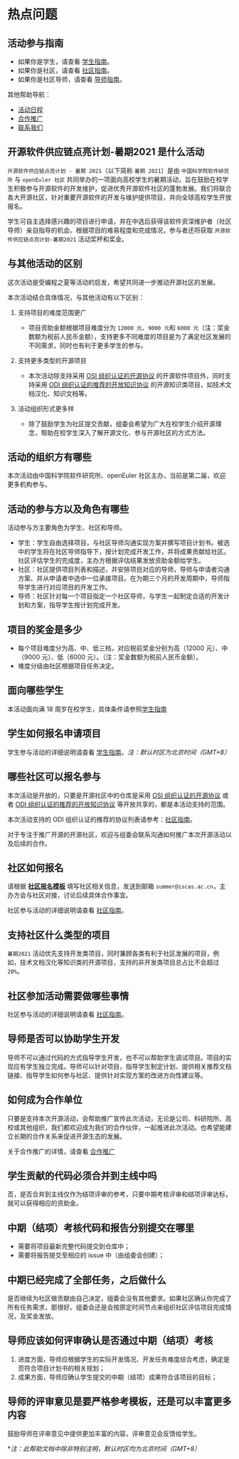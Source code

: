 # 热点问题

## 活动参与指南

- 如果你是学生，请查看 [学生指南](student.md)。
- 如果你是社区，请查看 [社区指南](community.md)。
- 如果你是社区导师，请查看 [导师指南](mentor.md)。

其他帮助导航：

- [活动日程](timeline.md)
- [合作推广](cooperation.md)
- [联系我们](contactus.md)

## 开源软件供应链点亮计划-暑期2021 是什么活动

`开源软件供应链点亮计划 - 暑期 2021`（以下简称 `暑期 2021`）是由 `中国科学院软件研究所` 与 `openEuler 社区` 共同举办的一项面向高校学生的暑期活动，旨在鼓励在校学生积极参与开源软件的开发维护，促进优秀开源软件社区的蓬勃发展。我们将联合各大开源社区，针对重要开源软件的开发与维护提供项目，并向全球高校学生开放报名。

学生可自主选择感兴趣的项目进行申请，并在中选后获得该软件资深维护者（社区导师）亲自指导的机会。根据项目的难易程度和完成情况，参与者还将获取 `开源软件供应链点亮计划-暑期2021` 活动奖杯和奖金。

## 与其他活动的区别

这次活动是受编程之夏等活动的启发，希望共同进一步推动开源社区的发展。

本次活动结合具体情况，与其他活动有以下区别：

1. 支持项目的难度范围更广

   - 项目资助金额根据项目难度分为 `12000 元`、`9000 元`和 `6000 元`（注：奖金数额为税前人民币金额），支持更多不同难度的项目是为了满足社区发展的不同需求，同时也有利于更多学生的参与。

2. 支持更多类型的开源项目

   - 本次活动除支持采用  [OSI 组织认证的开源协议](https://opensource.org/licenses) 的开源软件项目外，同时支持采用 [ODI 组织认证的推荐的开放知识协议](https://opendefinition.org/licenses/) 的开源知识类项目，如技术文档汉化、知识文档等。

3. 活动组织形式更多样

   - 除了鼓励学生为社区提交贡献，组委会希望为广大在校学生介绍开源理念，帮助在校学生深入了解开源文化、参与开源社区的方式方法。

## 活动的组织方有哪些

本次活动由中国科学院软件研究所、openEuler 社区主办，当前是第二届，欢迎更多机构参与。

## 活动的参与方以及角色有哪些

活动参与方主要角色为学生、社区和导师。

- 学生：学生自由选择项目，与社区导师沟通实现方案并撰写项目计划书。被选中的学生将在社区导师指导下，按计划完成开发工作，并将成果贡献给社区。社区评估学生的完成度，主办方根据评估结果发放资助金额给学生。
- 社区：社区提供项目列表和描述，并安排项目对应的导师，导师与申请者沟通方案、并从申请者中选中一位承接项目。在为期三个月的开发周期中，导师指导学生进行对应项目的开发工作。
- 导师：社区针对每一个项目指定一个社区导师，与学生一起制定合适的开发计划和方案，指导学生按计划完成开发。

## 项目的奖金是多少

- 每个项目难度分为高、中、低三档，对应税前奖金分别为高（12000 元）、中（9000 元）、低（6000 元）。（注：奖金数额为税前人民币金额）。
- 难度分级由社区根据项目任务决定。

## 面向哪些学生

本活动面向满 18 周岁在校学生，具体条件请参照[学生指南](student.md#面向哪些学生)

## 学生如何报名申请项目

学生参与活动的详细说明请查看 [学生指南](student.md)。*注：默认时区为北京时间（GMT+8）*

## 哪些社区可以报名参与

本次活动是开放的，只要是开源社区中的仓库是采用 [OSI 组织认证的开源协议](https://opensource.org/licenses) 或者 [ODI 组织认证的推荐的开放知识协议](https://opendefinition.org/licenses/) 等开放共享的，都是本活动支持的范围。

本次活动支持的 ODI 组织认证的推荐的协议列表请参考：[社区指南](community.md)。

对于专注于推广开源的开源社区，欢迎与组委会联系沟通如何推广本次开源活动以及后续的合作。

## 社区如何报名

请根据 [**社区报名模板**](./assets/社区报名模板.txt) 填写社区相关信息，发送到邮箱 `summer@iscas.ac.cn`，主办方会与社区对接，讨论后续具体合作事宜。

社区参与活动的详细说明请查看 [社区指南](community.md)。

## 支持社区什么类型的项目

`暑期2021` 活动优先支持开发类项目，同时兼顾各类有利于社区发展的项目，例如，技术文档汉化等知识类的开源项目，支持的非开发类项目总占比不会超过 `20%`。

## 社区参加活动需要做哪些事情

社区参与活动的详细说明请查看 [社区指南](community.md)。

## 导师是否可以协助学生开发

导师不可以通过代码的方式指导学生开发，也不可以帮助学生调试项目。项目的实现应有学生独立完成。导师可以针对项目，指导学生制定计划、提供相关推荐文档链接、指导学生如何参与社区、提供针对实现方案的改进方向性建议等。

## 如何成为合作单位

只要是支持本次开源活动，会帮助推广宣传此次活动，无论是公司、科研院所、高校或其他组织，我们都欢迎成为我们的合作伙伴，一起推进此次活动。也希望能建立长期的合作关系来促进开源生态的发展。

关于合作推广的详情，请查看 [合作推广](cooperation.md)

## 学生贡献的代码必须合并到主线中吗

否，是否合并到主线仅作为结项评审的参考，只要中期考核评审和结项评审达标，就可以获得相应的资助金。

## 中期（结项）考核代码和报告分别提交在哪里

- 需要将项目最新完整代码提交到仓库中；
- 需要将报告提交至相应的 issue 中（由组委会创建）；

## 中期已经完成了全部任务，之后做什么

是否继续为社区做贡献由自己决定，组委会没有其他要求。如果社区确认你完成了所有任务需求，那很好。组委会还是会按原定时间节点来组织社区评估项目完成情况，及奖金发放。

## 导师应该如何评审确认是否通过中期（结项）考核

1. 进度方面，导师应根据学生的实际开发情况、开发任务难度综合考虑，确定是否符合项目计划书的相关规划；
2. 成果方面，导师应确认学生提交的中期（结项）成果符合该项目的目标；

## 导师的评审意见是要严格参考模板，还是可以丰富更多内容

鼓励导师在评审意见中提供更加丰富的内容，评审意见会反馈给学生。

**注：此帮助文档中除非特别注明，默认时区均为北京时间（GMT+8）*
